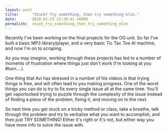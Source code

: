 ```yaml
---
layout: post
title:      "Stuck? Try something, then try something else."
date:       2018-01-23 23:30:41 +0000
permalink:  stuck_try_something_then_try_something_else
---
```



Recently I've been working on the final projects for the OO unit. So far I've built a basic MP3 library/player, and a very basic Tic Tac Toe AI machine, and now I'm on to scraping. 

As you may imagine, working through these projects has led to a number of moments of frustration where things just don't work (I'm looking at you #turn....). 

One thing that Avi has stressed in a number of his videos is that trying things is free, and will often lead to you making progress. One of the worst things you can do is try to fix every single issue all at the same time. You'll get vaporlocked trying to puzzle through the complexity of the issue instead of finding a piece of the problem, fixing it, and moving on to the next.

So next time you get stuck on a tricky method or class, take a breathe, talk through the problem and try to verbalize what you want to accomplish, and then just TRY SOMETHING! Either it's right or it's not, but either way you have more info to solve the issue with. 


